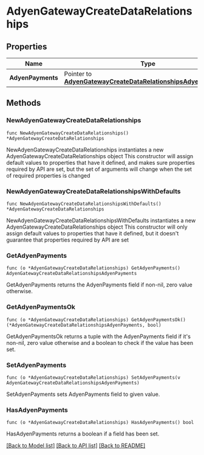# AdyenGatewayCreateDataRelationships

## Properties

Name | Type | Description | Notes
------------ | ------------- | ------------- | -------------
**AdyenPayments** | Pointer to [**AdyenGatewayCreateDataRelationshipsAdyenPayments**](AdyenGatewayCreateDataRelationshipsAdyenPayments.md) |  | [optional] 

## Methods

### NewAdyenGatewayCreateDataRelationships

`func NewAdyenGatewayCreateDataRelationships() *AdyenGatewayCreateDataRelationships`

NewAdyenGatewayCreateDataRelationships instantiates a new AdyenGatewayCreateDataRelationships object
This constructor will assign default values to properties that have it defined,
and makes sure properties required by API are set, but the set of arguments
will change when the set of required properties is changed

### NewAdyenGatewayCreateDataRelationshipsWithDefaults

`func NewAdyenGatewayCreateDataRelationshipsWithDefaults() *AdyenGatewayCreateDataRelationships`

NewAdyenGatewayCreateDataRelationshipsWithDefaults instantiates a new AdyenGatewayCreateDataRelationships object
This constructor will only assign default values to properties that have it defined,
but it doesn't guarantee that properties required by API are set

### GetAdyenPayments

`func (o *AdyenGatewayCreateDataRelationships) GetAdyenPayments() AdyenGatewayCreateDataRelationshipsAdyenPayments`

GetAdyenPayments returns the AdyenPayments field if non-nil, zero value otherwise.

### GetAdyenPaymentsOk

`func (o *AdyenGatewayCreateDataRelationships) GetAdyenPaymentsOk() (*AdyenGatewayCreateDataRelationshipsAdyenPayments, bool)`

GetAdyenPaymentsOk returns a tuple with the AdyenPayments field if it's non-nil, zero value otherwise
and a boolean to check if the value has been set.

### SetAdyenPayments

`func (o *AdyenGatewayCreateDataRelationships) SetAdyenPayments(v AdyenGatewayCreateDataRelationshipsAdyenPayments)`

SetAdyenPayments sets AdyenPayments field to given value.

### HasAdyenPayments

`func (o *AdyenGatewayCreateDataRelationships) HasAdyenPayments() bool`

HasAdyenPayments returns a boolean if a field has been set.


[[Back to Model list]](../README.md#documentation-for-models) [[Back to API list]](../README.md#documentation-for-api-endpoints) [[Back to README]](../README.md)


